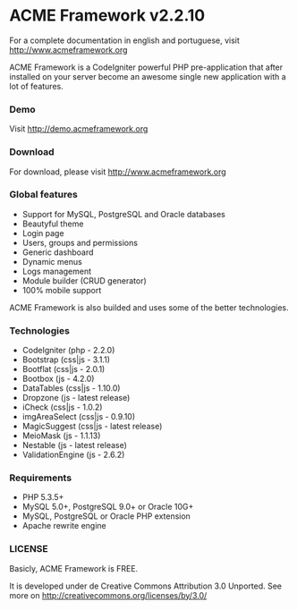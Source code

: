 # ACME Framework v2.2.10

For a complete documentation in english and portuguese, visit http://www.acmeframework.org

ACME Framework is a CodeIgniter powerful PHP pre-application that after installed on your server become an awesome single new application with a lot of features.

### Demo
Visit http://demo.acmeframework.org

### Download
For download, please visit http://www.acmeframework.org

### Global features
- Support for MySQL, PostgreSQL and Oracle databases
- Beautyful theme
- Login page
- Users, groups and permissions
- Generic dashboard
- Dynamic menus
- Logs management
- Module builder (CRUD generator)
- 100% mobile support


ACME Framework is also builded and uses some of the better technologies.

### Technologies
- CodeIgniter (php - 2.2.0)
- Bootstrap (css|js - 3.1.1)
- Bootflat (css|js - 2.0.1)
- Bootbox (js - 4.2.0)
- DataTables (css|js - 1.10.0)
- Dropzone (js - latest release)
- iCheck (css|js - 1.0.2)
- imgAreaSelect (css|js - 0.9.10)
- MagicSuggest (css|js - latest release)
- MeioMask (js - 1.1.13)
- Nestable (js - latest release)
- ValidationEngine (js - 2.6.2)


### Requirements
- PHP 5.3.5+
- MySQL 5.0+, PostgreSQL 9.0+ or Oracle 10G+
- MySQL, PostgreSQL or Oracle PHP extension
- Apache rewrite engine

### LICENSE

Basicly, ACME Framework is FREE. 

It is developed under de Creative Commons Attribution 3.0 Unported. See more on http://creativecommons.org/licenses/by/3.0/

